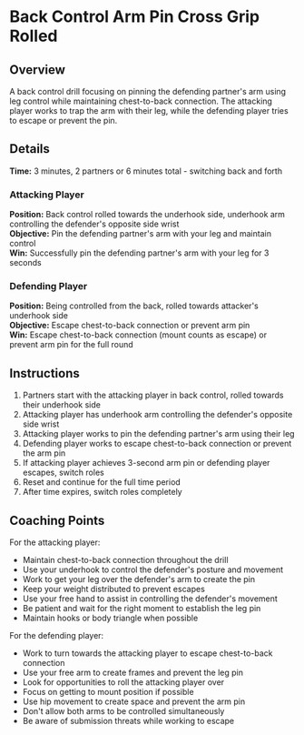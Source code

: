 # Back Control Arm Pin Cross Grip Rolled

## Overview
A back control drill focusing on pinning the defending partner's arm using leg control while maintaining chest-to-back connection. The attacking player works to trap the arm with their leg, while the defending player tries to escape or prevent the pin.

## Details
**Time:** 3 minutes, 2 partners or 6 minutes total - switching back and forth

### Attacking Player
**Position:** Back control rolled towards the underhook side, underhook arm controlling the defender's opposite side wrist  
**Objective:** Pin the defending partner's arm with your leg and maintain control  
**Win:** Successfully pin the defending partner's arm with your leg for 3 seconds  

### Defending Player
**Position:** Being controlled from the back, rolled towards attacker's underhook side  
**Objective:** Escape chest-to-back connection or prevent arm pin  
**Win:** Escape chest-to-back connection (mount counts as escape) or prevent arm pin for the full round  

## Instructions
1. Partners start with the attacking player in back control, rolled towards their underhook side
2. Attacking player has underhook arm controlling the defender's opposite side wrist
3. Attacking player works to pin the defending partner's arm using their leg
4. Defending player works to escape chest-to-back connection or prevent the arm pin
5. If attacking player achieves 3-second arm pin or defending player escapes, switch roles
6. Reset and continue for the full time period
7. After time expires, switch roles completely

## Coaching Points
For the attacking player:
- Maintain chest-to-back connection throughout the drill
- Use your underhook to control the defender's posture and movement
- Work to get your leg over the defender's arm to create the pin
- Keep your weight distributed to prevent escapes
- Use your free hand to assist in controlling the defender's movement
- Be patient and wait for the right moment to establish the leg pin
- Maintain hooks or body triangle when possible

For the defending player:
- Work to turn towards the attacking player to escape chest-to-back connection
- Use your free arm to create frames and prevent the leg pin
- Look for opportunities to roll the attacking player over
- Focus on getting to mount position if possible
- Use hip movement to create space and prevent the arm pin
- Don't allow both arms to be controlled simultaneously
- Be aware of submission threats while working to escape

